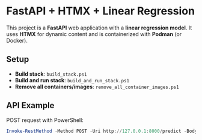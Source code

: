 # FastAPI + HTMX + Linear Regression

This project is a **FastAPI** web application with a **linear regression model**. It uses **HTMX** for dynamic content and is containerized with **Podman** (or Docker).

## Setup

- **Build stack**: `build_stack.ps1`
- **Build and run stack**: `build_and_run_stack.ps1`
- **Remove all containers/images**: `remove_all_container_images.ps1`

## API Example

POST request with PowerShell:
```powershell
Invoke-RestMethod -Method POST -Uri http://127.0.0.1:8000/predict -Body '{"features": [1.0, 1.0]}' -ContentType "application/json"

